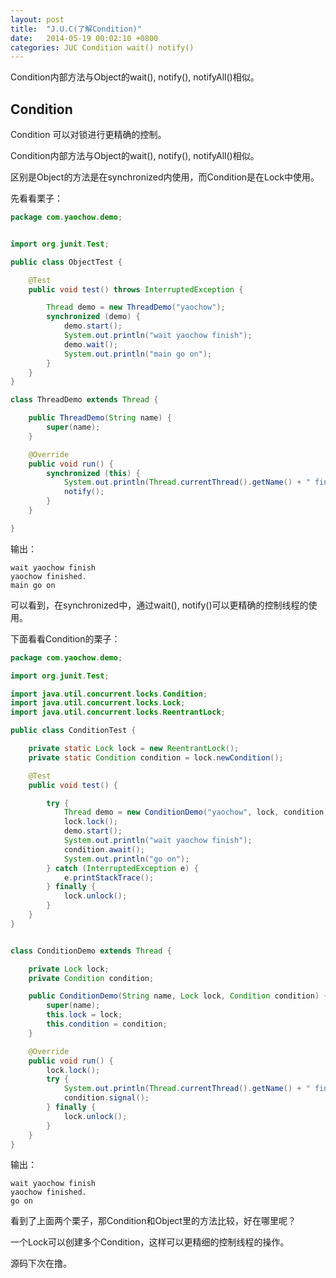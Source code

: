 ```yaml
---
layout: post
title:  "J.U.C(了解Condition)"
date:   2014-05-19 00:02:10 +0800
categories: JUC Condition wait() notify() 
---
```


Condition内部方法与Object的wait(), notify(), notifyAll()相似。

## Condition

Condition 可以对锁进行更精确的控制。

Condition内部方法与Object的wait(), notify(), notifyAll()相似。

区别是Object的方法是在synchronized内使用，而Condition是在Lock中使用。

先看看栗子：

```java
package com.yaochow.demo;


import org.junit.Test;

public class ObjectTest {

    @Test
    public void test() throws InterruptedException {

        Thread demo = new ThreadDemo("yaochow");
        synchronized (demo) {
            demo.start();
            System.out.println("wait yaochow finish");
            demo.wait();
            System.out.println("main go on");
        }
    }
}

class ThreadDemo extends Thread {

    public ThreadDemo(String name) {
        super(name);
    }

    @Override
    public void run() {
        synchronized (this) {
            System.out.println(Thread.currentThread().getName() + " finished.");
            notify();
        }
    }

}
```

输出：

```
wait yaochow finish
yaochow finished.
main go on

```

可以看到，在synchronized中，通过wait(), notify()可以更精确的控制线程的使用。

下面看看Condition的栗子：

```java
package com.yaochow.demo;

import org.junit.Test;

import java.util.concurrent.locks.Condition;
import java.util.concurrent.locks.Lock;
import java.util.concurrent.locks.ReentrantLock;

public class ConditionTest {

    private static Lock lock = new ReentrantLock();
    private static Condition condition = lock.newCondition();

    @Test
    public void test() {

        try {
            Thread demo = new ConditionDemo("yaochow", lock, condition);
            lock.lock();
            demo.start();
            System.out.println("wait yaochow finish");
            condition.await();
            System.out.println("go on");
        } catch (InterruptedException e) {
            e.printStackTrace();
        } finally {
            lock.unlock();
        }
    }
}


class ConditionDemo extends Thread {

    private Lock lock;
    private Condition condition;

    public ConditionDemo(String name, Lock lock, Condition condition) {
        super(name);
        this.lock = lock;
        this.condition = condition;
    }

    @Override
    public void run() {
        lock.lock();
        try {
            System.out.println(Thread.currentThread().getName() + " finished.");
            condition.signal();
        } finally {
            lock.unlock();
        }
    }
}
```

输出：

```
wait yaochow finish
yaochow finished.
go on
```

看到了上面两个栗子，那Condition和Object里的方法比较，好在哪里呢？

一个Lock可以创建多个Condition，这样可以更精细的控制线程的操作。



源码下次在撸。

